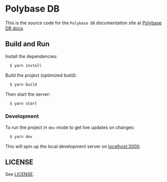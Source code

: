 # Polybase DB

This is the source code for the `Polybase DB` documentation site at [Polybase DB docs](https://polybase.xyz/docs).

## Build and Run

Install the dependencies:

```bash
  $ yarn install
```

Build the project (optimized build):

```bash
  $ yarn build
```

Then start the server:

```bash
  $ yarn start
```

### Development

To run the project in `dev` mode to get live updates on changes:

```bash
  $ yarn dev
```

This will spin up the local development server on [localhost:3000](localhost:3000).

## LICENSE

See [LICENSE](LICENSE.md).